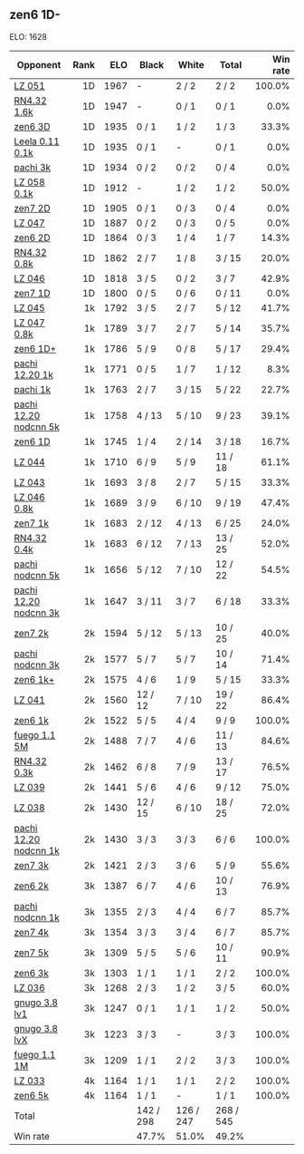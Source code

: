 ## zen6 1D- ##

ELO: 1628

Opponent | Rank | ELO | Black | White | Total | Win rate
---------|-----:|----:|-------|-------|-------|-------:
[LZ 051](LZ%20051.md) | 1D | 1967 | - | 2 / 2 | 2 / 2 | 100.0%
[RN4.32 1.6k](RN4.32%201.6k.md) | 1D | 1947 | - | 0 / 1 | 0 / 1 | 0.0%
[zen6 3D](zen6%203D.md) | 1D | 1935 | 0 / 1 | 1 / 2 | 1 / 3 | 33.3%
[Leela 0.11 0.1k](Leela%200.11%200.1k.md) | 1D | 1935 | 0 / 1 | - | 0 / 1 | 0.0%
[pachi 3k](pachi%203k.md) | 1D | 1934 | 0 / 2 | 0 / 2 | 0 / 4 | 0.0%
[LZ 058 0.1k](LZ%20058%200.1k.md) | 1D | 1912 | - | 1 / 2 | 1 / 2 | 50.0%
[zen7 2D](zen7%202D.md) | 1D | 1905 | 0 / 1 | 0 / 3 | 0 / 4 | 0.0%
[LZ 047](LZ%20047.md) | 1D | 1887 | 0 / 2 | 0 / 3 | 0 / 5 | 0.0%
[zen6 2D](zen6%202D.md) | 1D | 1864 | 0 / 3 | 1 / 4 | 1 / 7 | 14.3%
[RN4.32 0.8k](RN4.32%200.8k.md) | 1D | 1862 | 2 / 7 | 1 / 8 | 3 / 15 | 20.0%
[LZ 046](LZ%20046.md) | 1D | 1818 | 3 / 5 | 0 / 2 | 3 / 7 | 42.9%
[zen7 1D](zen7%201D.md) | 1D | 1800 | 0 / 5 | 0 / 6 | 0 / 11 | 0.0%
[LZ 045](LZ%20045.md) | 1k | 1792 | 3 / 5 | 2 / 7 | 5 / 12 | 41.7%
[LZ 047 0.8k](LZ%20047%200.8k.md) | 1k | 1789 | 3 / 7 | 2 / 7 | 5 / 14 | 35.7%
[zen6 1D+](zen6%201D+.md) | 1k | 1786 | 5 / 9 | 0 / 8 | 5 / 17 | 29.4%
[pachi 12.20 1k](pachi%2012.20%201k.md) | 1k | 1771 | 0 / 5 | 1 / 7 | 1 / 12 | 8.3%
[pachi 1k](pachi%201k.md) | 1k | 1763 | 2 / 7 | 3 / 15 | 5 / 22 | 22.7%
[pachi 12.20 nodcnn 5k](pachi%2012.20%20nodcnn%205k.md) | 1k | 1758 | 4 / 13 | 5 / 10 | 9 / 23 | 39.1%
[zen6 1D](zen6%201D.md) | 1k | 1745 | 1 / 4 | 2 / 14 | 3 / 18 | 16.7%
[LZ 044](LZ%20044.md) | 1k | 1710 | 6 / 9 | 5 / 9 | 11 / 18 | 61.1%
[LZ 043](LZ%20043.md) | 1k | 1693 | 3 / 8 | 2 / 7 | 5 / 15 | 33.3%
[LZ 046 0.8k](LZ%20046%200.8k.md) | 1k | 1689 | 3 / 9 | 6 / 10 | 9 / 19 | 47.4%
[zen7 1k](zen7%201k.md) | 1k | 1683 | 2 / 12 | 4 / 13 | 6 / 25 | 24.0%
[RN4.32 0.4k](RN4.32%200.4k.md) | 1k | 1683 | 6 / 12 | 7 / 13 | 13 / 25 | 52.0%
[pachi nodcnn 5k](pachi%20nodcnn%205k.md) | 1k | 1656 | 5 / 12 | 7 / 10 | 12 / 22 | 54.5%
[pachi 12.20 nodcnn 3k](pachi%2012.20%20nodcnn%203k.md) | 1k | 1647 | 3 / 11 | 3 / 7 | 6 / 18 | 33.3%
[zen7 2k](zen7%202k.md) | 2k | 1594 | 5 / 12 | 5 / 13 | 10 / 25 | 40.0%
[pachi nodcnn 3k](pachi%20nodcnn%203k.md) | 2k | 1577 | 5 / 7 | 5 / 7 | 10 / 14 | 71.4%
[zen6 1k+](zen6%201k+.md) | 2k | 1575 | 4 / 6 | 1 / 9 | 5 / 15 | 33.3%
[LZ 041](LZ%20041.md) | 2k | 1560 | 12 / 12 | 7 / 10 | 19 / 22 | 86.4%
[zen6 1k](zen6%201k.md) | 2k | 1522 | 5 / 5 | 4 / 4 | 9 / 9 | 100.0%
[fuego 1.1 5M](fuego%201.1%205M.md) | 2k | 1488 | 7 / 7 | 4 / 6 | 11 / 13 | 84.6%
[RN4.32 0.3k](RN4.32%200.3k.md) | 2k | 1462 | 6 / 8 | 7 / 9 | 13 / 17 | 76.5%
[LZ 039](LZ%20039.md) | 2k | 1441 | 5 / 6 | 4 / 6 | 9 / 12 | 75.0%
[LZ 038](LZ%20038.md) | 2k | 1430 | 12 / 15 | 6 / 10 | 18 / 25 | 72.0%
[pachi 12.20 nodcnn 1k](pachi%2012.20%20nodcnn%201k.md) | 2k | 1430 | 3 / 3 | 3 / 3 | 6 / 6 | 100.0%
[zen7 3k](zen7%203k.md) | 2k | 1421 | 2 / 3 | 3 / 6 | 5 / 9 | 55.6%
[zen6 2k](zen6%202k.md) | 3k | 1387 | 6 / 7 | 4 / 6 | 10 / 13 | 76.9%
[pachi nodcnn 1k](pachi%20nodcnn%201k.md) | 3k | 1355 | 2 / 3 | 4 / 4 | 6 / 7 | 85.7%
[zen7 4k](zen7%204k.md) | 3k | 1354 | 3 / 3 | 3 / 4 | 6 / 7 | 85.7%
[zen7 5k](zen7%205k.md) | 3k | 1309 | 5 / 5 | 5 / 6 | 10 / 11 | 90.9%
[zen6 3k](zen6%203k.md) | 3k | 1303 | 1 / 1 | 1 / 1 | 2 / 2 | 100.0%
[LZ 036](LZ%20036.md) | 3k | 1268 | 2 / 3 | 1 / 2 | 3 / 5 | 60.0%
[gnugo 3.8 lv1](gnugo%203.8%20lv1.md) | 3k | 1247 | 0 / 1 | 1 / 1 | 1 / 2 | 50.0%
[gnugo 3.8 lvX](gnugo%203.8%20lvX.md) | 3k | 1223 | 3 / 3 | - | 3 / 3 | 100.0%
[fuego 1.1 1M](fuego%201.1%201M.md) | 3k | 1209 | 1 / 1 | 2 / 2 | 3 / 3 | 100.0%
[LZ 033](LZ%20033.md) | 4k | 1164 | 1 / 1 | 1 / 1 | 2 / 2 | 100.0%
[zen6 5k](zen6%205k.md) | 4k | 1164 | 1 / 1 | - | 1 / 1 | 100.0%
Total | | | 142 / 298 | 126 / 247 | 268 / 545 | 
Win rate| | | 47.7% | 51.0% | 49.2% | 
